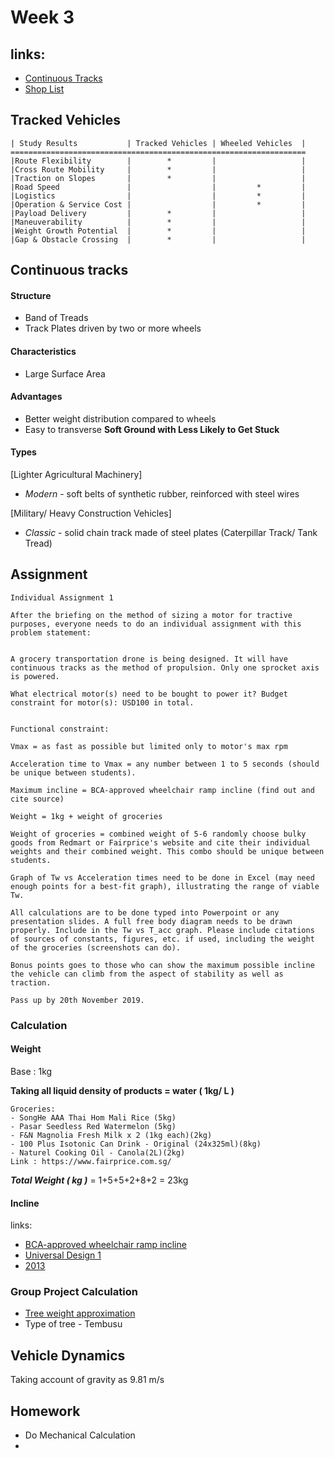 # Week 3
## links:
* [Continuous Tracks](https://www.wikiwand.com/en/Continuous_track)
* [Shop List](https://sg.rs-online.com/web/c/automation-control-gear/electric-motors-motor-controllers-peripherals/dc-geared-motors/)

## Tracked Vehicles

    | Study Results           | Tracked Vehicles | Wheeled Vehicles  |
    ==================================================================
    |Route Flexibility        |        *         |                   |
    |Cross Route Mobility     |        *         |                   |
    |Traction on Slopes       |        *         |                   |
    |Road Speed               |                  |         *         |
    |Logistics                |                  |         *         |
    |Operation & Service Cost |                  |         *         |
    |Payload Delivery         |        *         |                   |
    |Maneuverability          |        *         |                   |
    |Weight Growth Potential  |        *         |                   |
    |Gap & Obstacle Crossing  |        *         |                   |

## Continuous tracks
#### Structure
* Band of Treads
* Track Plates driven by two or more wheels

#### Characteristics
* Large Surface Area

#### Advantages
* Better weight distribution compared to wheels
* Easy to transverse **Soft Ground with Less Likely to Get Stuck**

#### Types

[Lighter Agricultural Machinery]
* *Modern* - soft belts of synthetic rubber, reinforced with steel wires

[Military/ Heavy Construction Vehicles]
* *Classic* -  solid chain track made of steel plates (Caterpillar Track/ Tank Tread)

## Assignment
    Individual Assignment 1

    After the briefing on the method of sizing a motor for tractive purposes, everyone needs to do an individual assignment with this problem statement:


    A grocery transportation drone is being designed. It will have continuous tracks as the method of propulsion. Only one sprocket axis is powered.

    What electrical motor(s) need to be bought to power it? Budget constraint for motor(s): USD100 in total.


    Functional constraint:

    Vmax = as fast as possible but limited only to motor's max rpm

    Acceleration time to Vmax = any number between 1 to 5 seconds (should be unique between students).

    Maximum incline = BCA-approved wheelchair ramp incline (find out and cite source)

    Weight = 1kg + weight of groceries

    Weight of groceries = combined weight of 5-6 randomly choose bulky goods from Redmart or Fairprice's website and cite their individual weights and their combined weight. This combo should be unique between students.

    Graph of Tw vs Acceleration times need to be done in Excel (may need enough points for a best-fit graph), illustrating the range of viable Tw.

    All calculations are to be done typed into Powerpoint or any presentation slides. A full free body diagram needs to be drawn properly. Include in the Tw vs T_acc graph. Please include citations of sources of constants, figures, etc. if used, including the weight of the groceries (screenshots can do).

    Bonus points goes to those who can show the maximum possible incline the vehicle can climb from the aspect of stability as well as traction.

    Pass up by 20th November 2019.

### Calculation
#### Weight
Base : 1kg

**Taking all liquid density of products = water ( 1kg/ L )**

    Groceries:
    - SongHe AAA Thai Hom Mali Rice (5kg)
    - Pasar Seedless Red Watermelon (5kg)
    - F&N Magnolia Fresh Milk x 2 (1kg each)(2kg)
    - 100 Plus Isotonic Can Drink - Original (24x325ml)(8kg)
    - Naturel Cooking Oil - Canola(2L)(2kg)
    Link : https://www.fairprice.com.sg/
***Total Weight ( kg )*** = 1+5+5+2+8+2 = 23kg

#### Incline
links:
* [BCA-approved wheelchair ramp incline](
https://friendlybuildings.bca.gov.sg/industry-professional-af-ramp.html?scroll=content)
* [Universal Design 1](https://www.bca.gov.sg/BarrierFree/others/ud_guides.pdf)
* [2013](https://www.bca.gov.sg/BarrierFree/others/ACCESSIBILITY_CODE_2013.pdf)


### Group Project Calculation

* [Tree weight approximation](https://www.warnell.uga.edu/sites/default/files/publications/WSFNR-17-33%20Coder.pdf)
* Type of tree - Tembusu

## Vehicle Dynamics

Taking account of gravity as 9.81 m/s





## Homework
* Do Mechanical Calculation
*
